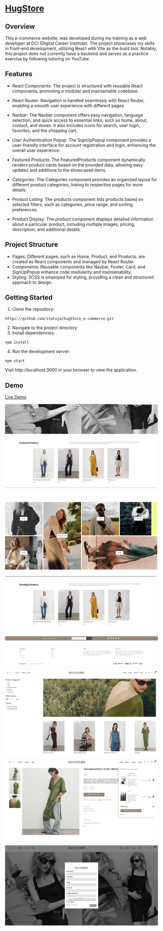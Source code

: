 # [HugStore](https://hug-store-e-commerce-ii73bnm15-statuja.vercel.app/)

## Overview
This e-commerce website, was developed during my training as a web developer at DCI (Digital Career Institute). The project showcases my skills in front-end development, utilizing React with Vite as the build tool. Notably, this project does not currently have a backend and serves as a practice exercise by following tutoring on YouTube.

## Features
- React Components: The project is structured with reusable React components, promoting a modular and maintainable codebase.
- React Router: Navigation is handled seamlessly with React Router, enabling a smooth user experience with different pages.
- Navbar: The Navbar component offers easy navigation, language selection, and quick access to essential links, such as home, about, contact, and stores. It also includes icons for search, user login, favorites, and the shopping cart.
- User Authentication Popup: The SignUpPopup component provides a user-friendly interface for account registration and login, enhancing the overall user experience.
- Featured Products: The FeaturedProducts component dynamically renders product cards based on the provided data, allowing easy updates and additions to the showcased items.

- Categories: The Categories component provides an organized layout for different product categories, linking to respective pages for more details.
- Product Listing: The products component lists products based on selected filters, such as categories, price range, and sorting preferences.
- Product Display: The product component displays detailed information about a particular product, including multiple images, pricing, description, and additional details.


## Project Structure
- Pages: Different pages, such as Home, Product, and Products, are created as React components and managed by React Router.
- Components: Reusable components like Navbar, Footer, Card, and SignUpPopup enhance code modularity and maintainability.
- Styling: SCSS is employed for styling, providing a clean and structured approach to design.

## Getting Started
1. Clone the repository: 
```
https://github.com/statuja/hugStore_e-commerce.git
```
2. Navigate to the project directory
3. Install dependencies:
```
npm install
```
4. Run the development server:
```
npm start
```

Visit http://localhost:3000 in your browser to view the application.

## Demo
[Live Demo](https://hug-store-e-commerce-ii73bnm15-statuja.vercel.app/)


![feautured](/public/screenshots/Screenshot.png)

![collection](/public/screenshots/Screenshot-2.png)

![trending](/public/screenshots/Screenshot-1.png)

![products](/public/screenshots/Screenshot-3.png)

![product](/public/screenshots/Screenshot-4.png)

![cart](/public/screenshots/Screenshot-5.png)

